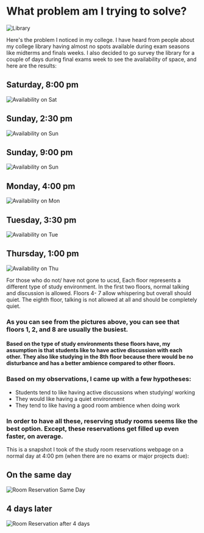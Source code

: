 # What problem am I trying to solve?

![Library](https://i.imgur.com/4ut40VS.jpg)

Here's the problem I noticed in my college. I have heard from people about my college library having almost no spots available during exam seasons like midterms and finals weeks. I also decided to go survey the library for a couple of days during final exams week to see the availability of space, and here are the results:

## Saturday, 8:00 pm
![Availability on Sat](https://i.imgur.com/wgKtqSX.png)

## Sunday, 2:30 pm
![Availability on Sun](https://i.imgur.com/gKxzNbC.png)

## Sunday, 9:00 pm
![Availability on Sun](https://i.imgur.com/F71w5jj.png)

## Monday, 4:00 pm
![Availability on Mon](https://i.imgur.com/oi4w1pC.png)

## Tuesday, 3:30 pm
![Availability on Tue](https://i.imgur.com/ui20khO.png)

## Thursday, 1:00 pm
![Availability on Thu](https://i.imgur.com/oOyesJx.png)



For those who do not/ have not gone to ucsd, Each floor represents a different type of study environment. In the first two floors, normal talking and discussion is allowed. Floors 4- 7 allow whispering but overall should quiet. The eighth floor, talking is not allowed at all and should be completely quiet.

### As you can see from the pictures above, you can see that floors 1, 2, and 8 are usually the busiest. 
#### Based on the type of study environments these floors have, my assumption is that students like to have active discussion with each other. They also like studying in the 8th floor because there would be no disturbance and has a better ambience compared to other floors.

### Based on my observations, I came up with a few hypotheses: 
- Students tend to like having active discussions when studying/ working
- They would like having a quiet environment
- They tend to like having a good room ambience when doing work

### In order to have all these, reserving study rooms seems like the best option. Except, these reservations get filled up even faster, on average.

This is a snapshot I took of the study room reservations webpage on a normal day at 4:00 pm (when there are no exams or major projects due):

## On the same day
![Room Reservation Same Day](https://i.imgur.com/yB7Se0k.jpg)


## 4 days later
![Room Reservation after 4 days](https://i.imgur.com/kee7Tvz.jpg)


